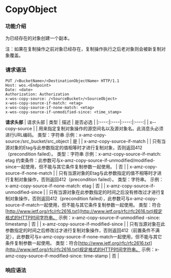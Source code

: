 # CopyObject

### 功能介绍
为已经存在的对象创建一个副本。

注：如果在复制操作之前对象已经存在，复制操作执行之后老对象则会被新复制对象覆盖。

### 请求语法
```
PUT /<BucketName>/<DestinationObjectName> HTTP/1.1
Host: wos.<Endpoint>
Date: <date>
Authorization: Authorization
x-wos-copy-source: /<SourceBucket>/<SourceObject>
x-wos-copy-source-if-match: <etag>
x-wos-copy-source-if-none-match: <etag>
x-wos-copy-source-if-unmodified-since: <time_stamp>
```
**请求头部**
| 请求头部   | 类型   | 描述 | 是否必选 |
|:----:|:----|:----:|:----:|
| x--copy-source |    | 用来指定复制对象操作的源空间名以及源对象名。此消息头必须进行URL编码。   类型：字符串   示例：x-amz-copy-source:/src_bucket/src_object | 是 |
| x-amz-copy-source-if-match |    | 只有当源对象的Etag与此参数指定的值相等时才进行复制对象，否则返回412（precondition failed）。   类型：字符串   示例：x-amz-copy-source-if-match: etag   约束条件：此参数可与x-amz-copy-source-if-unmodified/modified-since一起使用，但不能与其它条件复制参数一起使用。 | 否 |
| x-amz-copy-source-if-none-match |    | 只有当源对象的Etag与此参数指定的值不相等时才进行复制对象操作，否则返回412（precondition failed）。   类型：字符串。   示例：x-amz-copy-source-if-none-match: etag | 否 |
| x-amz-copy-source-if-unmodified-since |    | 只有当源对象在此参数指定的时间之后没有修改过才进行复制对象操作，否则返回412（precondition failed），此参数可与x-amz-copy-source-if-match一起使用，但不能与其它条件复制参数一起使用。   类型：符合[http://www.ietf.org/rfc/rfc2616.txt](http://www.ietf.org/rfc/rfc2616.txt)规定格式的HTTP时间字符串。   示例：x-amz-copy-source-if-unmodified -since: timestamp | 否 |
| x-amz-copy-source-if-modified-since |    | 只有当源对象在此参数指定的时间之后修改过才进行复制对象操作，否则返回412（前置条件不满足），此参数可与x-amz-copy-source-if-none-match一起使用，但不能与其它条件复制参数一起使用。   类型：符合[http://www.ietf.org/rfc/rfc2616.txt](http://www.ietf.org/rfc/rfc2616.txt)规定格式的HTTP时间字符串。   示例：x-amz-copy-source-if-modified-since: time-stamp | 否 |


### 响应语法
